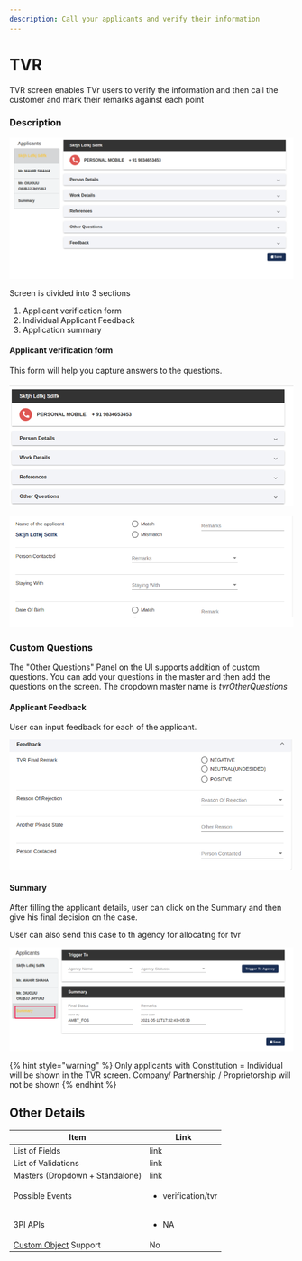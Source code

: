 ```yaml
---
description: Call your applicants and verify their information
---
```


# TVR

TVR screen enables TVr users to verify the information and then call the customer and mark their remarks against each point

### Description

![](<../../.gitbook/assets/image (179).png>)

Screen is divided into 3 sections

1. Applicant verification form
2. Individual Applicant Feedback
3. Application summary

#### Applicant verification form

This form will help you capture answers to the questions.&#x20;

![](<../../.gitbook/assets/image (180).png>)

![](<../../.gitbook/assets/image (181).png>)

### Custom Questions

The "Other Questions" Panel on the UI supports addition of custom questions. You can add your questions in the master and then add the questions on the screen. The dropdown master name is _tvrOtherQuestions_

#### Applicant Feedback

User can input feedback for each of the applicant.&#x20;

![](<../../.gitbook/assets/image (182).png>)

#### Summary

After filling the applicant details, user can click on the Summary and then give his final decision on the case.&#x20;

User can also send this case to th agency for allocating for tvr&#x20;

![](<../../.gitbook/assets/image (183).png>)

{% hint style="warning" %}
Only applicants with Constitution = Individual will be shown in the TVR screen. Company/ Partnership / Proprietorship will not be shown
{% endhint %}

## **Other Details**

| **Item**                                                                                                   | **Link**                           |
| ---------------------------------------------------------------------------------------------------------- | ---------------------------------- |
| List of Fields                                                                                             | link                               |
| List of Validations                                                                                        | link                               |
| Masters (Dropdown + Standalone)                                                                            | link                               |
| Possible Events                                                                                            | <ul><li>verification/tvr</li></ul> |
| 3PI APIs                                                                                                   | <ul><li>NA</li></ul>               |
| [Custom Object](../../for-admins/product-level/custom-objects.md#process-to-create-custom-objects) Support | No                                 |
